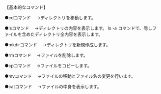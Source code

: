 【基本的なコマンド】

●cdコマンド
　→ディレクトリを移動します。

●lsコマンド
　→ディレクトリの内容を表示します。 ls -a コマンドで、隠しファイルを含めたディレクトリ全内容を表示します。

●mkdirコマンド
　→ディレクトリを新規作成します。

●rmコマンド
　→ファイルを削除します。

●cpコマンド
　→ファイルをコピーします。

●mvコマンド
　→ファイルの移動とファイル名の変更を行います。

●catコマンド
　→ファイルの中身を表示します。
